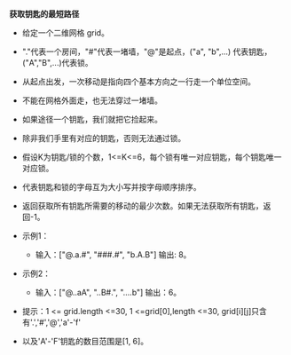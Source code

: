  **获取钥匙的最短路径**

 * 给定一个二维网格 grid。
 * "."代表一个房间，"#"代表一堵墙，"@"是起点，("a", "b",...) 代表钥匙，("A","B",...)代表锁。
 * 从起点出发，一次移动是指向四个基本方向之一行走一个单位空间。
 * 不能在网格外面走，也无法穿过一堵墙。
 * 如果途径一个钥匙，我们就把它捡起来。
 * 除非我们手里有对应的钥匙，否则无法通过锁。
 * 假设K为钥匙/锁的个数，1<=K<=6，每个锁有唯一对应钥匙，每个钥匙唯一对应锁。
 * 代表钥匙和锁的字母互为大小写并按字母顺序排序。
 * 返回获取所有钥匙所需要的移动的最少次数。如果无法获取所有钥匙，返回-1。

 * 示例1：
   * 输入：["@.a.#", "###.#", "b.A.B"] 输出: 8。
 * 示例2：
   * 输入：["@..aA", "..B#.", "....b"] 输出：6。

 * 提示：1 <= grid.length <=30, 1 <=grid[0],length <=30, grid[i][j]只含有'.','#','@','a'-'f'
 * 以及'A'-'F'钥匙的数目范围是[1, 6]。
